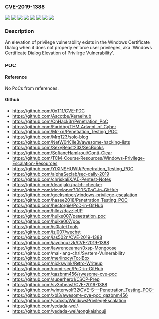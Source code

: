 ### [CVE-2019-1388](https://cve.mitre.org/cgi-bin/cvename.cgi?name=CVE-2019-1388)
![](https://img.shields.io/static/v1?label=Product&message=Windows%2010%20Version%201903%20for%2032-bit%20Systems&color=blue)
![](https://img.shields.io/static/v1?label=Product&message=Windows%2010%20Version%201903%20for%20ARM64-based%20Systems&color=blue)
![](https://img.shields.io/static/v1?label=Product&message=Windows%2010%20Version%201903%20for%20x64-based%20Systems&color=blue)
![](https://img.shields.io/static/v1?label=Product&message=Windows%20Server%2C%20version%201903%20(Server%20Core%20installation)&color=blue)
![](https://img.shields.io/static/v1?label=Product&message=Windows%20Server&color=blue)
![](https://img.shields.io/static/v1?label=Product&message=Windows&color=blue)
![](https://img.shields.io/static/v1?label=Version&message=n%2Fa&color=blue)
![](https://img.shields.io/static/v1?label=Vulnerability&message=Elevation%20of%20Privilege&color=brighgreen)

### Description

An elevation of privilege vulnerability exists in the Windows Certificate Dialog when it does not properly enforce user privileges, aka 'Windows Certificate Dialog Elevation of Privilege Vulnerability'.

### POC

#### Reference
No PoCs from references.

#### Github
- https://github.com/0xT11/CVE-POC
- https://github.com/Ascotbe/Kernelhub
- https://github.com/CnHack3r/Penetration_PoC
- https://github.com/Faridbg/THM_Advent_of_Cyber
- https://github.com/Mr-xn/Penetration_Testing_POC
- https://github.com/Mrq123/solo-blog
- https://github.com/NetW0rK1le3r/awesome-hacking-lists
- https://github.com/SexyBeast233/SecBooks
- https://github.com/SofianeHamlaoui/Conti-Clear
- https://github.com/TCM-Course-Resources/Windows-Privilege-Escalation-Resources
- https://github.com/YIXINSHUWU/Penetration_Testing_POC
- https://github.com/alphaSeclab/sec-daily-2019
- https://github.com/chriskaliX/AD-Pentest-Notes
- https://github.com/deadjakk/patch-checker
- https://github.com/developer3000S/PoC-in-GitHub
- https://github.com/geeksniper/windows-privilege-escalation
- https://github.com/hasee2018/Penetration_Testing_POC
- https://github.com/hectorgie/PoC-in-GitHub
- https://github.com/hlldz/dazzleUP
- https://github.com/huike007/penetration_poc
- https://github.com/huike007/poc
- https://github.com/is0late/Tools
- https://github.com/izj007/wechat
- https://github.com/jas502n/CVE-2019-1388
- https://github.com/jaychouzzk/CVE-2019-1388
- https://github.com/lawrenceamer/0xsp-Mongoose
- https://github.com/mai-lang-chai/System-Vulnerability
- https://github.com/merlinxcy/ToolBox
- https://github.com/nickswink/Retro-Writeup
- https://github.com/nomi-sec/PoC-in-GitHub
- https://github.com/qazbnm456/awesome-cve-poc
- https://github.com/superhero1/OSCP-Prep
- https://github.com/sv3nbeast/CVE-2019-1388
- https://github.com/winterwolf32/CVE-S---Penetration_Testing_POC-
- https://github.com/xbl3/awesome-cve-poc_qazbnm456
- https://github.com/ycdxsb/WindowsPrivilegeEscalation
- https://github.com/yedada-wei/-
- https://github.com/yedada-wei/gongkaishouji


